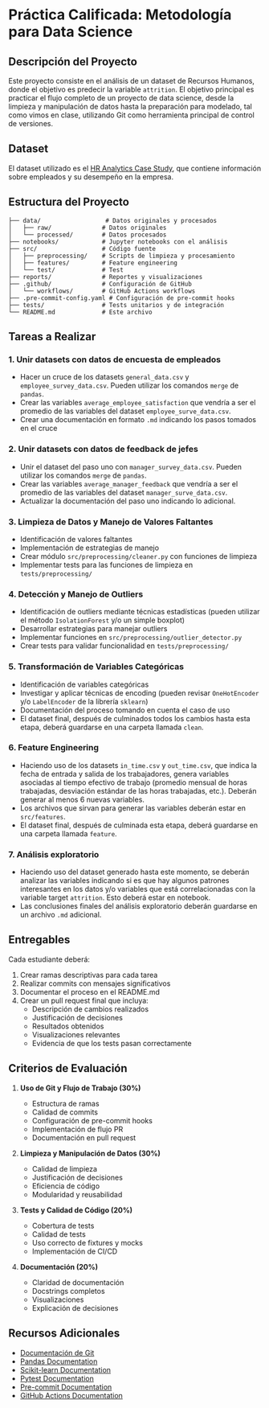 # Práctica Calificada: Metodología para Data Science

## Descripción del Proyecto

Este proyecto consiste en el análisis de un dataset de Recursos Humanos, donde el objetivo es predecir la variable `attrition`. El objetivo principal es practicar el flujo completo de un proyecto de data science, desde la limpieza y manipulación de datos hasta la preparación para modelado, tal como vimos en clase, utilizando Git como herramienta principal de control de versiones.

## Dataset

El dataset utilizado es el [HR Analytics Case Study](https://www.kaggle.com/datasets/vjchoudhary7/hr-analytics-case-study/data), que contiene información sobre empleados y su desempeño en la empresa.

## Estructura del Proyecto
```
├── data/                  # Datos originales y procesados
│   ├── raw/              # Datos originales
│   └── processed/        # Datos procesados
├── notebooks/            # Jupyter notebooks con el análisis
├── src/                  # Código fuente
│   ├── preprocessing/    # Scripts de limpieza y procesamiento
│   ├── features/         # Feature engineering
│   └── test/             # Test
├── reports/              # Reportes y visualizaciones
├── .github/              # Configuración de GitHub
│   └── workflows/        # GitHub Actions workflows
├── .pre-commit-config.yaml # Configuración de pre-commit hooks
├── tests/                # Tests unitarios y de integración
└── README.md             # Este archivo
```

## Tareas a Realizar

### 1. Unir datasets con datos de encuesta de empleados
- Hacer un cruce de los datasets `general_data.csv` y `employee_survey_data.csv`. Pueden utilizar los comandos `merge` de `pandas`. 
- Crear las variables `average_employee_satisfaction` que vendría a ser el promedio de las variables del dataset `employee_surve_data.csv`.
- Crear una documentación en formato `.md` indicando los pasos tomados en el cruce


### 2. Unir datasets con datos de feedback de jefes
- Unir el dataset del paso uno con `manager_survey_data.csv`. Pueden utilizar los comandos `merge` de `pandas`. 
- Crear las variables `average_manager_feedback` que vendría a ser el promedio de las variables del dataset `manager_surve_data.csv`.
- Actualizar la documentación del paso uno indicando lo adicional.


### 3. Limpieza de Datos y Manejo de Valores Faltantes
- Identificación de valores faltantes
- Implementación de estrategias de manejo
- Crear módulo `src/preprocessing/cleaner.py` con funciones de limpieza
- Implementar tests para las funciones de limpieza en `tests/preprocessing/`

### 4. Detección y Manejo de Outliers
- Identificación de outliers mediante técnicas estadísticas (pueden utilizar el método 
`IsolationForest` y/o un simple boxplot)
- Desarrollar estrategias para manejar outliers
- Implementar funciones en `src/preprocessing/outlier_detector.py`
- Crear tests para validar funcionalidad en `tests/preprocessing/`

### 5. Transformación de Variables Categóricas
- Identificación de variables categóricas
- Investigar y aplicar técnicas de encoding (pueden revisar `OneHotEncoder` y/o `LabelEncoder` de la librería `sklearn`)
- Documentación del proceso tomando en cuenta el caso de uso
- El dataset final, después de culminados todos los cambios hasta esta etapa, deberá guardarse en una carpeta llamada `clean`.


### 6. Feature Engineering 
- Haciendo uso de los datasets `in_time.csv` y `out_time.csv`, que indica la fecha de entrada y salida de los trabajadores, genera variables asociadas al tiempo efectivo de trabajo (promedio mensual de horas trabajadas, desviación estándar de las horas trabajadas, etc.). Deberán generar al menos 6 nuevas variables.
- Los archivos que sirvan para generar las variables deberán estar en `src/features`.
- El dataset final, después de culminada esta etapa, deberá guardarse en una carpeta llamada `feature`.

### 7. Análisis exploratorio
- Haciendo uso del dataset generado hasta este momento, se deberán analizar las variables indicando si es que hay algunos patrones interesantes en los datos y/o variables que está correlacionadas con la variable target `attrition`. Esto deberá estar en notebook.
- Las conclusiones finales del análisis exploratorio deberán guardarse en un archivo `.md` adicional.


## Entregables

Cada estudiante deberá:
1. Crear ramas descriptivas para cada tarea
2. Realizar commits con mensajes significativos
3. Documentar el proceso en el README.md
4. Crear un pull request final que incluya:
   - Descripción de cambios realizados
   - Justificación de decisiones
   - Resultados obtenidos
   - Visualizaciones relevantes
   - Evidencia de que los tests pasan correctamente

## Criterios de Evaluación

1. **Uso de Git y Flujo de Trabajo (30%)**
   - Estructura de ramas
   - Calidad de commits
   - Configuración de pre-commit hooks
   - Implementación de flujo PR
   - Documentación en pull request

2. **Limpieza y Manipulación de Datos (30%)**
   - Calidad de limpieza
   - Justificación de decisiones
   - Eficiencia de código
   - Modularidad y reusabilidad

3. **Tests y Calidad de Código (20%)**
   - Cobertura de tests
   - Calidad de tests
   - Uso correcto de fixtures y mocks
   - Implementación de CI/CD

4. **Documentación (20%)**
   - Claridad de documentación
   - Docstrings completos
   - Visualizaciones
   - Explicación de decisiones

## Recursos Adicionales

- [Documentación de Git](https://git-scm.com/doc)
- [Pandas Documentation](https://pandas.pydata.org/docs/)
- [Scikit-learn Documentation](https://scikit-learn.org/stable/documentation.html)
- [Pytest Documentation](https://docs.pytest.org/)
- [Pre-commit Documentation](https://pre-commit.com/)
- [GitHub Actions Documentation](https://docs.github.com/en/actions)



